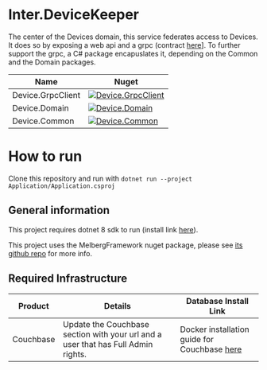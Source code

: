# Inter.DeviceKeeper
The center of the Devices domain, this service federates access to Devices.  It does so by exposing a web api and a grpc (contract [here]()].  To further support the grpc, a C# package encapuslates it, depending on the Common and the Domain packages.

|Name|Nuget|
|-|-|
|Device.GrpcClient|[![Device.GrpcClient](https://img.shields.io/nuget/v/Device.GrpcClient.svg)](https://www.nuget.org/packages/Device.GrpcClient/)
|Device.Domain|[![Device.Domain](https://img.shields.io/nuget/v/Device.Domain.svg)](https://www.nuget.org/packages/Device.Domain/)
|Device.Common|[![Device.Common](https://img.shields.io/nuget/v/Device.Common.svg)](https://www.nuget.org/packages/Device.Common/)|

# How to run

Clone this repository and run with `dotnet run --project Application/Application.csproj`

## General information

This project requires dotnet 8 sdk to run (install link [here](https://dotnet.microsoft.com/en-us/download/dotnet/8.0)).

This project uses the MelbergFramework nuget package, please see [its github repo](https://github.com/Joseph-Melberg/https://github.com/MelbergFramework) for more info.

## Required Infrastructure
|Product|Details|Database Install Link|
|-|-|-|
|Couchbase| Update the Couchbase section with your url and a user that has Full Admin rights.| Docker installation guide for Couchbase [here](https://docs.couchbase.com/server/current/install/getting-started-docker.html)|
